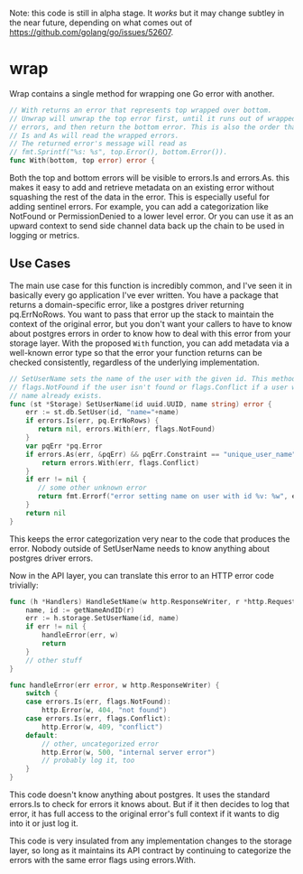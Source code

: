 Note: this code is still in alpha stage. It *works* but it may change subtley in
the near future, depending on what comes out of
https://github.com/golang/go/issues/52607.

# wrap

Wrap contains a single method for wrapping one Go error with another.

```go
// With returns an error that represents top wrapped over bottom.
// Unwrap will unwrap the top error first, until it runs out of wrapped
// errors, and then return the bottom error. This is also the order that
// Is and As will read the wrapped errors.
// The returned error's message will read as
// fmt.Sprintf("%s: %s", top.Error(), bottom.Error()).
func With(bottom, top error) error {
```

Both the top and bottom errors will be visible to errors.Is and errors.As. this
makes it easy to add and retrieve metadata on an existing error without
squashing the rest of the data in the error. This is especially useful for
adding sentinel errors. For example, you can add a categorization like NotFound
or PermissionDenied to a lower level error. Or you can use it as an upward
context to send side channel data back up the chain to be used in logging or
metrics.

## Use Cases

The main use case for this function is incredibly common, and I've seen it in
basically every go application I've ever written. You have a package that
returns a domain-specific error, like a postgres driver returning pq.ErrNoRows.
You want to pass that error up the stack to maintain the context of the original
error, but you don't want your callers to have to know about postgres errors in
order to know how to deal with this error from your storage layer. With the
proposed `With` function, you can add metadata via a well-known error type so
that the error your function returns can be checked consistently, regardless of
the underlying implementation.

```go
// SetUserName sets the name of the user with the given id. This method returns 
// flags.NotFound if the user isn't found or flags.Conflict if a user with that
// name already exists. 
func (st *Storage) SetUserName(id uuid.UUID, name string) error {
    err := st.db.SetUser(id, "name="+name)
    if errors.Is(err, pq.ErrNoRows) {
       return nil, errors.With(err, flags.NotFound)
    }
    var pqErr *pq.Error
    if errors.As(err, &pqErr) && pqErr.Constraint == "unique_user_name" {
        return errors.With(err, flags.Conflict)
    }
    if err != nil {
       // some other unknown error
       return fmt.Errorf("error setting name on user with id %v: %w", err) 
    }
    return nil
}
```

This keeps the error categorization very near to the code that produces the
error. Nobody outside of SetUserName needs to know anything about postgres
driver errors. 

Now in the API layer, you can translate this error to an HTTP error code
trivially:

```go 
func (h *Handlers) HandleSetName(w http.ResponseWriter, r *http.Request) {
    name, id := getNameAndID(r)
    err := h.storage.SetUserName(id, name)
    if err != nil {
        handleError(err, w)
        return
    }
    // other stuff
}

func handleError(err error, w http.ResponseWriter) {
    switch {
    case errors.Is(err, flags.NotFound):
        http.Error(w, 404, "not found")
    case errors.Is(err, flags.Conflict):
        http.Error(w, 409, "conflict")
    default:
        // other, uncategorized error
        http.Error(w, 500, "internal server error")
        // probably log it, too
    }
}
```

This code doesn't know anything about postgres. It uses the standard errors.Is
to check for errors it knows about. But if it then decides to log that error, it
has full access to the original error's full context if it wants to dig into it
or just log it.

This code is very insulated from any implementation changes to the storage
layer, so long as it maintains its API contract by continuing to categorize the
errors with the same error flags using errors.With. 